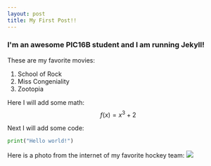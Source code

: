 ```yaml
---
layout: post
title: My First Post!!
---
```

### I'm an awesome PIC16B student and I am running Jekyll!

These are my favorite movies:
1. School of Rock
2. Miss Congeniality
3. Zootopia

Here I will add some math: $$f(x) = x^3 + 2$$

Next I will add some code:
```python
print("Hello world!")
```

Here is a photo from the internet of my favorite hockey team:
![](https://www.google.com/url?sa=i&url=https%3A%2F%2Fwww.lighthousehockey.com%2F2021%2F9%2F1%2F22652032%2Fnew-york-islanders-anthony-beauvillier-contract-extension&psig=AOvVaw2-e_sySFdD9lvX2GbFs11S&ust=1641957654822000&source=images&cd=vfe&ved=0CAsQjRxqFwoTCOit2Y7fqPUCFQAAAAAdAAAAABAD)
